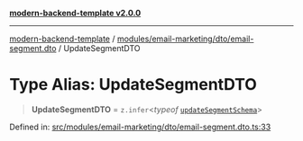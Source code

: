 [**modern-backend-template v2.0.0**](../../../../../README.md)

***

[modern-backend-template](../../../../../modules.md) / [modules/email-marketing/dto/email-segment.dto](../README.md) / UpdateSegmentDTO

# Type Alias: UpdateSegmentDTO

> **UpdateSegmentDTO** = `z.infer`\<*typeof* [`updateSegmentSchema`](../variables/updateSegmentSchema.md)\>

Defined in: [src/modules/email-marketing/dto/email-segment.dto.ts:33](https://github.com/maemreyo/saas-4cus-nodejs/blob/2a5b3f3aa11335dfa561e80e1feabb8e6084261e/src/modules/email-marketing/dto/email-segment.dto.ts#L33)

